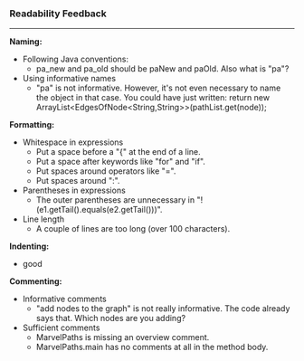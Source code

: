 ### Readability Feedback
---
**Naming:** 
- Following Java conventions:
  - pa_new and pa_old should be paNew and paOld. Also what is "pa"?
- Using informative names
  - "pa" is not informative. However, it's not even necessary to name the
    object in that case. You could have just written:
        return new ArrayList<EdgesOfNode<String,String>>(pathList.get(node));

**Formatting:** 
- Whitespace in expressions
  - Put a space before a "{" at the end of a line.
  - Put a space after keywords like "for" and "if".
  - Put spaces around operators like "=".
  - Put spaces around ":".
- Parentheses in expressions
  - The outer parentheses are unnecessary in
    "!(e1.getTail().equals(e2.getTail()))".
- Line length
  - A couple of lines are too long (over 100 characters).

**Indenting:** 
  - good

**Commenting:** 
- Informative comments
  - "add nodes to the graph" is not really informative. The code already says
    that. Which nodes are you adding?
- Sufficient comments
  - MarvelPaths is missing an overview comment.
  - MarvelPaths.main has no comments at all in the method body.
